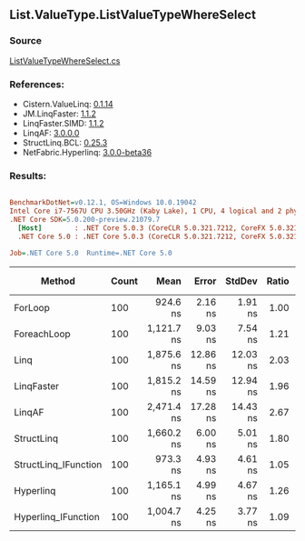 ﻿## List.ValueType.ListValueTypeWhereSelect

### Source
[ListValueTypeWhereSelect.cs](../LinqBenchmarks/List/ValueType/ListValueTypeWhereSelect.cs)

### References:
- Cistern.ValueLinq: [0.1.14](https://www.nuget.org/packages/Cistern.ValueLinq/0.1.14)
- JM.LinqFaster: [1.1.2](https://www.nuget.org/packages/JM.LinqFaster/1.1.2)
- LinqFaster.SIMD: [1.1.2](https://www.nuget.org/packages/LinqFaster.SIMD/1.0.3)
- LinqAF: [3.0.0.0](https://www.nuget.org/packages/LinqAF/3.0.0.0)
- StructLinq.BCL: [0.25.3](https://www.nuget.org/packages/StructLinq.BCL/0.25.3)
- NetFabric.Hyperlinq: [3.0.0-beta36](https://www.nuget.org/packages/NetFabric.Hyperlinq/3.0.0-beta36)

### Results:
``` ini

BenchmarkDotNet=v0.12.1, OS=Windows 10.0.19042
Intel Core i7-7567U CPU 3.50GHz (Kaby Lake), 1 CPU, 4 logical and 2 physical cores
.NET Core SDK=5.0.200-preview.21079.7
  [Host]        : .NET Core 5.0.3 (CoreCLR 5.0.321.7212, CoreFX 5.0.321.7212), X64 RyuJIT
  .NET Core 5.0 : .NET Core 5.0.3 (CoreCLR 5.0.321.7212, CoreFX 5.0.321.7212), X64 RyuJIT

Job=.NET Core 5.0  Runtime=.NET Core 5.0  

```
|               Method | Count |       Mean |    Error |   StdDev | Ratio | RatioSD |  Gen 0 | Gen 1 | Gen 2 | Allocated |
|--------------------- |------ |-----------:|---------:|---------:|------:|--------:|-------:|------:|------:|----------:|
|              ForLoop |   100 |   924.6 ns |  2.16 ns |  1.91 ns |  1.00 |    0.00 |      - |     - |     - |         - |
|          ForeachLoop |   100 | 1,121.7 ns |  9.03 ns |  7.54 ns |  1.21 |    0.01 |      - |     - |     - |         - |
|                 Linq |   100 | 1,875.6 ns | 12.86 ns | 12.03 ns |  2.03 |    0.01 | 0.1335 |     - |     - |     280 B |
|           LinqFaster |   100 | 1,815.2 ns | 14.59 ns | 12.94 ns |  1.96 |    0.02 | 2.4433 |     - |     - |    5112 B |
|               LinqAF |   100 | 2,471.4 ns | 17.28 ns | 14.43 ns |  2.67 |    0.02 |      - |     - |     - |         - |
|           StructLinq |   100 | 1,660.2 ns |  6.00 ns |  5.01 ns |  1.80 |    0.01 | 0.0343 |     - |     - |      72 B |
| StructLinq_IFunction |   100 |   973.3 ns |  4.93 ns |  4.61 ns |  1.05 |    0.01 |      - |     - |     - |         - |
|            Hyperlinq |   100 | 1,165.1 ns |  4.99 ns |  4.67 ns |  1.26 |    0.01 |      - |     - |     - |         - |
|  Hyperlinq_IFunction |   100 | 1,004.7 ns |  4.25 ns |  3.77 ns |  1.09 |    0.00 |      - |     - |     - |         - |
